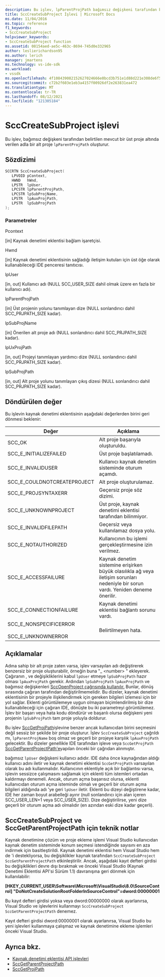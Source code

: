 ```yaml
---
description: Bu işlev, lpParentProjPath bağımsız değişkeni tarafından belirtilen mevcut bir üst proje altında verilen adla bir alt proje oluşturur.
title: SccCreateSubProject İşlevi | Microsoft Docs
ms.date: 11/04/2016
ms.topic: reference
f1_keywords:
- SccCreateSubProject
helpviewer_keywords:
- SccCreateSubProject function
ms.assetid: 08154aed-ae5c-463c-8694-745d0e332965
author: leslierichardson95
ms.author: lerich
manager: jmartens
ms.technology: vs-ide-sdk
ms.workload:
- vssdk
ms.openlocfilehash: 4f108439082152627024666e0bcd3b751e1d88d221e308de6f50767ca1d5c49c
ms.sourcegitcommit: c72b2f603e1eb3a4157f00926df2e263831ea472
ms.translationtype: MT
ms.contentlocale: tr-TR
ms.lasthandoff: 08/12/2021
ms.locfileid: "121305184"
---
```

# <a name="scccreatesubproject-function"></a>SccCreateSubProject işlevi
Bu işlev, bağımsız değişkeni tarafından belirtilen mevcut bir üst proje altında verilen adla bir alt proje `lpParentProjPath` oluşturur.

## <a name="syntax"></a>Sözdizimi

```cpp
SCCRTN SccCreateSubProject(
   LPVOID pContext,
   HWND   hWnd,
   LPSTR  lpUser,
   LPCSTR lpParentProjPath,
   LPCSTR lpSubProjName,
   LPSTR  lpAuxProjPath,
   LPSTR  lpSubProjPath
);
```

### <a name="parameters"></a>Parametreler
 Pcontext

[in] Kaynak denetimi eklentisi bağlam işaretçisi.

 Hwnd

[in] Kaynak denetimi eklentisinin sağladığı iletişim kutuları için üst öğe olarak kullanabileceği IDE penceresi tanıtıcısı.

 lpUser

[in, out] Kullanıcı adı (NULL SCC_USER_SIZE dahil olmak üzere en fazla bir kullanıcı adı).

 lpParentProjPath

[in] Üst projenin yolunu tanımlayan dize (NULL sonlandırıcı dahil SCC_PRJPATH_SIZE kadar).

 lpSubProjName

[in] Önerilen alt proje adı (NULL sonlandırıcı dahil SCC_PRJPATH_SIZE kadar).

 lpUxProjPath

[in, out] Projeyi tanımlayan yardımcı dize (NULL sonlandırıcı dahil SCC_PRJPATH_SIZE kadar).

 lpSubProjPath

[in, out] Alt proje yolunu tanımlayan çıkış dizesi (NULL sonlandırıcı dahil SCC_PRJPATH_SIZE kadar).

## <a name="return-value"></a>Döndürülen değer
 Bu işlevin kaynak denetimi eklentisinin aşağıdaki değerlerden birini geri dönmesi beklenir:

|Değer|Açıklama|
|-----------|-----------------|
|SCC_OK|Alt proje başarıyla oluşturuldu.|
|SCC_E_INITIALIZEFAILED|Üst proje başlatılamadı.|
|SCC_E_INVALIDUSER|Kullanıcı kaynak denetim sisteminde oturum açamdı.|
|SCC_E_COULDNOTCREATEPROJECT|Alt proje oluşturulamaz.|
|SCC_E_PROJSYNTAXERR|Geçersiz proje söz dizimi.|
|SCC_E_UNKNOWNPROJECT|Üst proje, kaynak denetimi eklentisi tarafından bilinmiyor.|
|SCC_E_INVALIDFILEPATH|Geçersiz veya kullanılamaz dosya yolu.|
|SCC_E_NOTAUTHORIZED|Kullanıcının bu işlemi gerçekleştirmesine izin verilmez.|
|SCC_E_ACCESSFAILURE|Kaynak denetim sistemine erişirken büyük olasılıkla ağ veya iletişim sorunları nedeniyle bir sorun vardı. Yeniden deneme önerilir.|
|SCC_E_CONNECTIONFAILURE|Kaynak denetimi eklentisi bağlantı sorunu vardı.|
|SCC_E_NONSPECIFICERROR<br /><br /> SCC_E_UNKNOWNERROR|Belirtilmeyen hata.|

## <a name="remarks"></a>Açıklamalar
 Adına sahip bir alt proje zaten varsa, işlev varsayılan adı değiştirerek benzersiz bir proje oluşturabilir, örneğin buna "_ \<number> " ekleyerek. Çağıranın , ve değişikliklerini kabul `lpUser` etmeye `lpSubProjPath` hazır olması `lpAuxProjPath` gerekir. Ardından `lpSubProjPath` `lpAuxProjPath` ve bağımsız değişkenleri [SccOpenProject çağrısında kullanılır.](../extensibility/sccopenproject-function.md) Bunlar, dönüş sırasında çağıran tarafından değiştirilmemelidir. Bu dizeler, kaynak denetimi eklentisinin bir projeyle ilişkilendirmek için gereken bilgileri izlemesi için bir yol sağlar. Eklenti görüntülemeye uygun olmayan biçimlendirilmiş bir dize kullanabileceği için çağıran IDE, dönüşte bu iki parametreyi görüntülemez. İşlev bir başarı veya hata kodu döndürür ve başarılı olursa değişkeni yeni projenin `lpSubProjPath` tam proje yoluyla doldurur.

 Bu işlev [SccGetProjPath](../extensibility/sccgetprojpath-function.md)işlevine benzer ancak kullanıcıdan birini seçmesini değil sessiz bir şekilde bir proje oluşturur. İşlev `SccCreateSubProject` çağrıldı mı, `lpParentProjName` boş olmaz ve geçerli bir projeye karşılık `lpAuxProjPath` gelecektir. Bu dizeler genellikle IDE tarafından işleve veya `SccGetProjPath` [SccGetParentProjectPath'e](../extensibility/sccgetparentprojectpath-function.md)yapılan önceki bir çağrıdan alınmıştır.

 bağımsız `lpUser` değişkeni kullanıcı adıdır. IDE daha önce kaynağından aldığı kullanıcı adını iletir ve kaynak denetimi eklentisi `SccGetProjPath` varsayılan olarak bu adı kullanmalıdır. Kullanıcının eklentiyle açık bir bağlantısı varsa, işlevin sessizce çalışmasını sağlamak için eklenti tüm istemleri ortadan kaldırmayı denemeli. Ancak, oturum açma başarısız olursa, eklenti kullanıcıdan oturum açma isteminde olmalı ve geçerli bir oturum açma bilgileri aldığında adı 'ye geri `lpUser` iletir. Eklenti bu dizeyi değiştirene kadar, IDE her zaman boyut arabelleği ayırır (null sonlandırıcı için alan içeren SCC_USER_LEN+1 veya SCC_USER_SIZE). Dize değiştirilirse, yeni dize geçerli bir oturum açma adı olmalıdır (en azından eski dize kadar geçerli).

## <a name="technical-notes-for-scccreatesubproject-and-sccgetparentprojectpath"></a>SccCreateSubProject ve SccGetParentProjectPath için teknik notlar
 Kaynak denetimine çözüm ve proje ekleme işlemi Visual Studio kullanıcıdan kaynak denetim sisteminde konum seçmesi istendiğinde sayısını en aza indirmek için basitleştirildi. Kaynak denetimi eklentisi hem Visual Studio hem de 'i destekliyorsa, bu değişiklikler kaynak tarafından `SccCreateSubProject` `SccGetParentProjectPath` etkinleştirilir. Ancak, aşağıdaki kayıt defteri girdisi bu değişiklikleri devre dışı bırakmak ve önceki Visual Studio (Kaynak Denetimi Eklentisi API'si Sürüm 1.1) davranışına geri dönmek için kullanılabilir:

 **[HKEY_CURRENT_USER\Software\Microsoft\VisualStudio\8.0\SourceControl] "DoNotCreateSolutionRootFolderInSourceControl"=dword:00000001**

 Bu kayıt defteri girdisi yoksa veya dword:00000000 olarak ayarlanırsa, Visual Studio ve işlevlerini kullanmayı `SccCreateSubProject` `SccGetParentProjectPath` denemez.

 Kayıt defteri girdisi dword:00000001 olarak ayarlanırsa, Visual Studio bu yeni işlevleri kullanmaya çalışmaz ve kaynak denetimine ekleme işlemleri önceki Visual Studio.

## <a name="see-also"></a>Ayrıca bkz.
- [Kaynak denetimi eklentisi API işlevleri](../extensibility/source-control-plug-in-api-functions.md)
- [SccGetParentProjectPath](../extensibility/sccgetparentprojectpath-function.md)
- [SccGetProjPath](../extensibility/sccgetprojpath-function.md)

